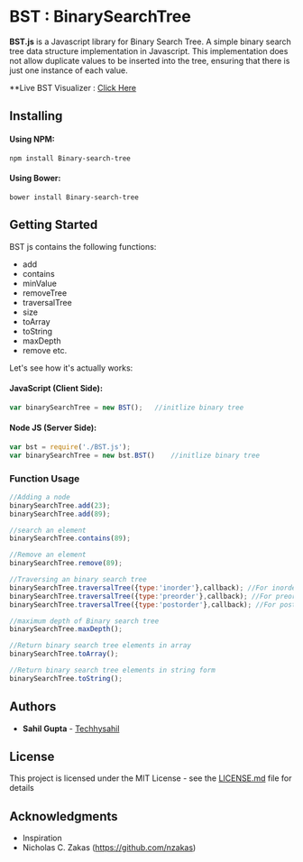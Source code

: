 # BST : BinarySearchTree
**BST.js** is a Javascript library for Binary Search Tree. A simple binary search tree data structure implementation in Javascript. This implementation does not allow duplicate values to be inserted into the tree, ensuring that there is just one instance of each value.

**Live BST Visualizer : <a href="http://techhysahil.com/Projects/BSTVisual/BST-Dashboard.html" target="_blank">Click Here</a>

## Installing

#### Using NPM:

`npm install Binary-search-tree`

#### Using Bower:

`bower install Binary-search-tree`

## Getting Started

BST js contains the following functions: 
* add 
* contains
* minValue
* removeTree
* traversalTree
* size
* toArray
* toString
* maxDepth
* remove etc. 

Let's see how it's actually works:

#### JavaScript (Client Side):
```javascript
var binarySearchTree = new BST();	//initlize binary tree
```
#### Node JS (Server Side):
```javascript
var bst = require('./BST.js');
var binarySearchTree = new bst.BST()	//initlize binary tree
``` 

### Function Usage

```javascript
//Adding a node 
binarySearchTree.add(23);
binarySearchTree.add(89);

//search an element
binarySearchTree.contains(89);

//Remove an element
binarySearchTree.remove(89);

//Traversing an binary search tree
binarySearchTree.traversalTree({type:'inorder'},callback); //For inorder traversal
binarySearchTree.traversalTree({type:'preorder'},callback); //For preorder traversal
binarySearchTree.traversalTree({type:'postorder'},callback); //For postorder traversal

//maximum depth of Binary search tree
binarySearchTree.maxDepth();

//Return binary search tree elements in array
binarySearchTree.toArray();

//Return binary search tree elements in string form
binarySearchTree.toString();
```

## Authors

* **Sahil Gupta** - [Techhysahil](https://github.com/techhysahil)

## License

This project is licensed under the MIT License - see the [LICENSE.md](https://github.com/techhysahil/BinarySearchTree/blob/master/LICENCE.md) file for details

## Acknowledgments

* Inspiration
* Nicholas C. Zakas (https://github.com/nzakas)






